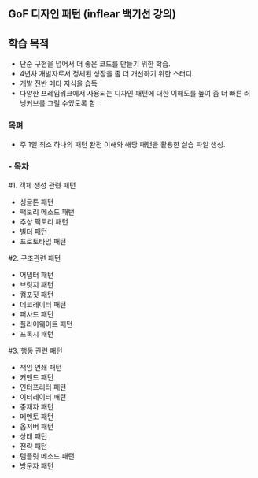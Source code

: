 
## GoF 디자인 패턴 (inflear 백기선 강의)

## 학습 목적
- 단순 구현을 넘어서 더 좋은 코드를 만들기 위한 학습.
- 4년차 개발자로서 정체된 성장을 좀 더 개선하기 위한 스터디.
- 개발 전반 메타 지식을 습득
- 다양한 프레임워크에서 사용되는 디자인 패턴에 대한 이해도를 높여 좀 더 빠른 러닝커브를 그릴 수있도록 함
### 목펴 
- 주 1일 최소 하나의 패턴 완전 이해와 해당 패턴을 활용한 실습 파일 생성.
 

### - 목차
#1. 객체 생성 관련 패턴
- 싱글톤 패턴
- 팩토리 메소드 패턴
- 추상 팩토리 패턴
- 빌더 패턴
- 프로토타입 패턴

#2. 구조관련 패턴
- 어댑터 패턴
- 브릿지 패턴
- 컴포짓 패턴
- 데코레이터 패턴
- 퍼사드 패턴
- 플라이웨이트 패턴
- 프록시 패턴

#3. 행동 관련 패턴
- 책임 연쇄 패턴
- 커맨드 패턴
- 인터프리터 패턴
- 이터레이터 패턴
- 중재자 패턴
- 메멘토 패턴
- 옵저버 패턴
- 상태 패턴
- 전략 패턴
- 템플릿 메소드 패턴
- 방문자 패턴


